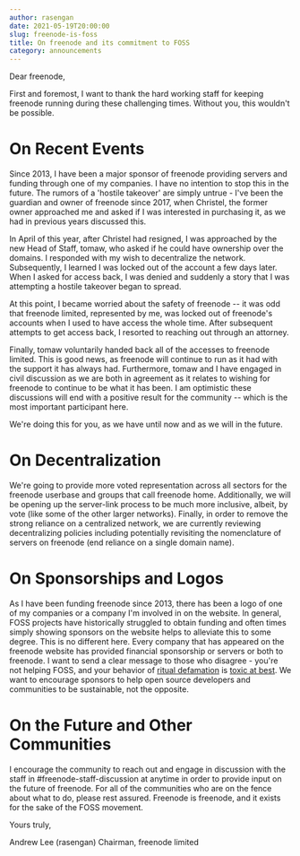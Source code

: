 ```yaml
---
author: rasengan
date: 2021-05-19T20:00:00
slug: freenode-is-foss
title: On freenode and its commitment to FOSS
category: announcements
---
```


Dear freenode,

First and foremost, I want to thank the hard working staff for keeping freenode running during these challenging times.  Without you, this wouldn't be possible.

# On Recent Events
Since 2013, I have been a major sponsor of freenode providing servers and funding through one of my companies.  I have no intention to stop this in the future.  The rumors of a 'hostile takeover' are simply untrue - I've been the guardian and owner of freenode since 2017, when Christel, the former owner approached me and asked if I was interested in purchasing it, as we had in previous years discussed this.

In April of this year, after Christel had resigned, I was approached by the new Head of Staff, tomaw, who asked if he could have ownership over the domains.  I responded with my wish to decentralize the network.  Subsequently, I learned I was locked out of the account a few days later.  When I asked for access back, I was denied and suddenly a story that I was attempting a hostile takeover began to spread.

At this point, I became worried about the safety of freenode -- it was odd that freenode limited, represented by me, was locked out of freenode's accounts when I used to have access the whole time.  After subsequent attempts to get access back, I resorted to reaching out through an attorney.

Finally, tomaw voluntarily handed back all of the accesses to freenode limited.  This is good news, as freenode will continue to run as it had with the support it has always had.  Furthermore, tomaw and I have engaged in civil discussion as we are both in agreement as it relates to wishing for freenode to continue to be what it has been.  I am optimistic these discussions will end with a positive result for the community -- which is the most important participant here.

We're doing this for you, as we have until now and as we will in the future.

# On Decentralization
We're going to provide more voted representation across all sectors for the freenode userbase and groups that call freenode home.  Additionally, we will be opening up the server-link process to be much more inclusive, albeit, by vote (like some of the other larger networks).  Finally, in order to remove the strong reliance on a centralized network, we are currently reviewing decentralizing policies including potentially revisiting the nomenclature of servers on freenode (end reliance on a single domain name).

# On Sponsorships and Logos
As I have been funding freenode since 2013, there has been a logo of one of my companies or a company I'm involved in on the website.  In general, FOSS projects have historically struggled to obtain funding and often times simply showing sponsors on the website helps to alleviate this to some degree.  This is no different here.  Every company that has appeared on the freenode website has provided financial sponsorship or servers or both to freenode.  I want to send a clear message to those who disagree - you're not helping FOSS, and your behavior of [ritual defamation](http://techrights.org/2021/04/29/ritual-defamation/) is [toxic at best](http://paulgraham.com/fn.html).  We want to encourage sponsors to help open source developers and communities to be sustainable, not the opposite.

# On the Future and Other Communities
I encourage the community to reach out and engage in discussion with the staff in #freenode-staff-discussion at anytime in order to provide input on the future of freenode.  For all of the communities who are on the fence about what to do, please rest assured.  Freenode is freenode, and it exists for the sake of the FOSS movement.


Yours truly,

Andrew Lee (rasengan)
Chairman, freenode limited

